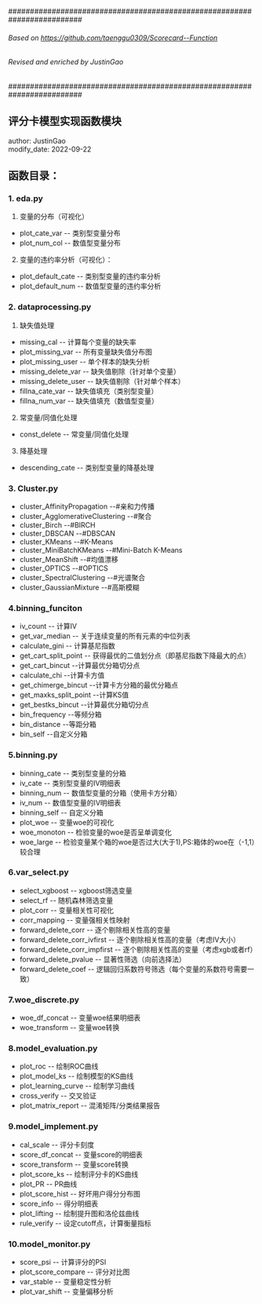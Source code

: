 #########################################################################
###### Based on https://github.com/taenggu0309/Scorecard--Function ######
###### Revised and enriched by JustinGao                           ######
#########################################################################


## 评分卡模型实现函数模块


author: JustinGao
</br>modify_date: 2022-09-22


## 函数目录：
### 1. eda.py
1. 变量的分布（可视化）
* plot_cate_var -- 类别型变量分布
* plot_num_col  -- 数值型变量分布
2. 变量的违约率分析（可视化）：
* plot_default_cate -- 类别型变量的违约率分析
* plot_default_num  -- 数值型变量的违约率分析

### 2. dataprocessing.py
1. 缺失值处理
* missing_cal       -- 计算每个变量的缺失率
* plot_missing_var  -- 所有变量缺失值分布图
* plot_missing_user -- 单个样本的缺失分析
* missing_delete_var -- 缺失值剔除（针对单个变量）
* missing_delete_user -- 缺失值剔除（针对单个样本）
* fillna_cate_var   -- 缺失值填充（类别型变量）
* fillna_num_var    -- 缺失值填充（数值型变量）
2. 常变量/同值化处理
* const_delete -- 常变量/同值化处理
3. 降基处理
* descending_cate -- 类别型变量的降基处理

### 3. Cluster.py
* cluster_AffinityPropagation       --#亲和力传播
* cluster_AgglomerativeClustering   --#聚合
* cluster_Birch                     --#BIRCH
* cluster_DBSCAN                    --#DBSCAN
* cluster_KMeans                    --#K-Means
* cluster_MiniBatchKMeans           --#Mini-Batch K-Means
* cluster_MeanShift                 --#均值漂移
* cluster_OPTICS                    --#OPTICS
* cluster_SpectralClustering        --#光谱聚合
* cluster_GaussianMixture           --#高斯模糊



### 4.binning_funciton
* iv_count              -- 计算IV
* get_var_median        -- 关于连续变量的所有元素的中位列表
* calculate_gini        -- 计算基尼指数
* get_cart_split_point  -- 获得最优的二值划分点（即基尼指数下降最大的点）
* get_cart_bincut       --计算最优分箱切分点
* calculate_chi         --计算卡方值
* get_chimerge_bincut   --计算卡方分箱的最优分箱点
* get_maxks_split_point --计算KS值
* get_bestks_bincut     --计算最优分箱切分点
* bin_frequency         --等频分箱
* bin_distance          --等距分箱
* bin_self              --自定义分箱


### 5.binning.py
* binning_cate  -- 类别型变量的分箱
* iv_cate       -- 类别型变量的IV明细表
* binning_num   -- 数值型变量的分箱（使用卡方分箱）
* iv_num        -- 数值型变量的IV明细表
* binning_self  -- 自定义分箱
* plot_woe     -- 变量woe的可视化
* woe_monoton  -- 检验变量的woe是否呈单调变化
* woe_large    -- 检验变量某个箱的woe是否过大(大于1),PS:箱体的woe在（-1,1）较合理


### 6.var_select.py
* select_xgboost  -- xgboost筛选变量
* select_rf       -- 随机森林筛选变量
* plot_corr       -- 变量相关性可视化
* corr_mapping    -- 变量强相关性映射
* forward_delete_corr -- 逐个剔除相关性高的变量
* forward_delete_corr_ivfirst  -- 逐个剔除相关性高的变量（考虑IV大小）
* forward_delete_corr_impfirst  -- 逐个剔除相关性高的变量（考虑xgb或者rf）
* forward_delete_pvalue -- 显著性筛选（向前选择法）
* forward_delete_coef   -- 逻辑回归系数符号筛选（每个变量的系数符号需要一致）

### 7.woe_discrete.py
* woe_df_concat -- 变量woe结果明细表
* woe_transform -- 变量woe转换

### 8.model_evaluation.py
* plot_roc -- 绘制ROC曲线
* plot_model_ks -- 绘制模型的KS曲线
* plot_learning_curve -- 绘制学习曲线
* cross_verify -- 交叉验证
* plot_matrix_report -- 混淆矩阵/分类结果报告

### 9.model_implement.py
* cal_scale -- 评分卡刻度
* score_df_concat -- 变量score的明细表
* score_transform -- 变量score转换
* plot_score_ks -- 绘制评分卡的KS曲线
* plot_PR -- PR曲线
* plot_score_hist -- 好坏用户得分分布图
* score_info -- 得分明细表
* plot_lifting -- 绘制提升图和洛伦兹曲线
* rule_verify -- 设定cutoff点，计算衡量指标

### 10.model_monitor.py
* score_psi -- 计算评分的PSI
* plot_score_compare -- 评分对比图
* var_stable -- 变量稳定性分析
* plot_var_shift -- 变量偏移分析



